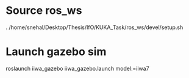 # Source ros_ws
. /home/snehal/Desktop/Thesis/IfO/KUKA_Task/ros_ws/devel/setup.sh

# Launch gazebo sim
roslaunch iiwa_gazebo iiwa_gazebo.launch model:=iiwa7